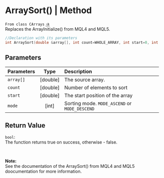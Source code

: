 # ArraySort() | Method
`From class CArrays` [->](arrays.md) <br>
Replaces the ArrayInitialize() from MQL4 and MQL5.

```cpp
//Declaration with its parameters
int ArraySort(double &array[], int count=WHOLE_ARRAY, int start=0, int mode=MODE_ASCEND);
```

## Parameters
| Parameters |   Type   | Description                                   |
| :--------- | :------: | :-------------------------------------------- |
| `array[]`  | [double] | The source array.                             |
| `count`    | [double] | Number of elements to sort                    |
| `start`    | [double] | The start position of the array               |
| `mode`     |  [int]   | Sorting mode. `MODE_ASCEND` or `MODE_DESCEND` |

## Return Value
`bool`: <br>
The function returns true on success, otherwise  - false.

<br>

**Note:** <br>
See the documentation of the ArraySort() from MQL4 and MQL5 doocumentation for more information.